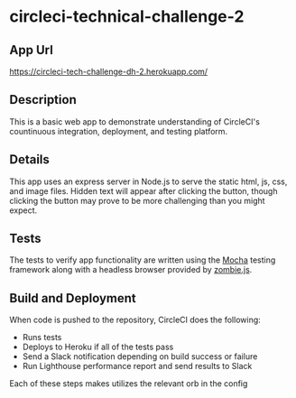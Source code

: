 # circleci-technical-challenge-2

## App Url
https://circleci-tech-challenge-dh-2.herokuapp.com/

## Description

This is a basic web app to demonstrate understanding of CircleCI's countinuous integration, deployment, and testing platform.

## Details

This app uses an express server in Node.js to serve the static html, js, css, and image files. Hidden text will appear after clicking the button, though clicking the button may prove to be more challenging than you might expect.

## Tests

The tests to verify app functionality are written using the [Mocha](https://github.com/mochajs/mocha) testing framework along with a headless browser provided by [zombie.js](http://zombie.js.org/).

## Build and Deployment

When code is pushed to the repository, CircleCI does the following:

* Runs tests
* Deploys to Heroku if all of the tests pass
* Send a Slack notification depending on build success or failure
* Run Lighthouse performance report and send results to Slack

Each of these steps makes utilizes the relevant orb in the config
